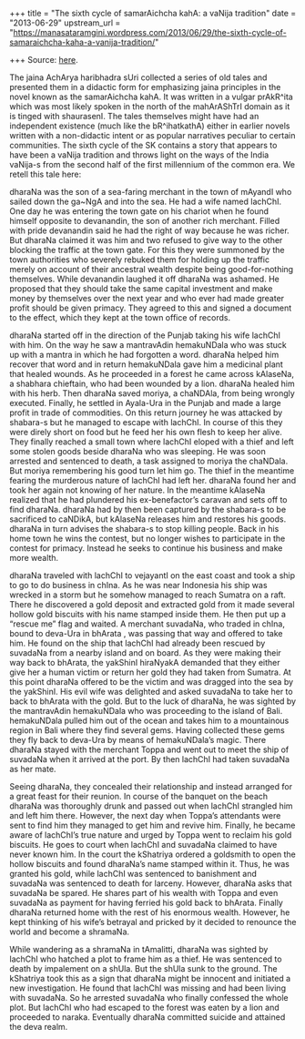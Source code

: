 +++
title = "The sixth cycle of samarAichcha kahA: a vaNija tradition"
date = "2013-06-29"
upstream_url = "https://manasataramgini.wordpress.com/2013/06/29/the-sixth-cycle-of-samaraichcha-kaha-a-vanija-tradition/"

+++
Source: [here](https://manasataramgini.wordpress.com/2013/06/29/the-sixth-cycle-of-samaraichcha-kaha-a-vanija-tradition/).

The jaina AchArya haribhadra sUri collected a series of old tales and
presented them in a didactic form for emphasizing jaina principles in
the novel known as the samarAichcha kahA. It was written in a vulgar
prAkR^ita which was most likely spoken in the north of the mahArAShTrI
domain as it is tinged with shaurasenI. The tales themselves might have
had an independent existence (much like the bR^ihatkathA) either in
earlier novels written with a non-didactic intent or as popular
narratives peculiar to certain communities. The sixth cycle of the SK
contains a story that appears to have been a vaNija tradition and throws
light on the ways of the India vaNija-s from the second half of the
first millennium of the common era. We retell this tale here:

dharaNa was the son of a sea-faring merchant in the town of mAyandI who
sailed down the ga\~NgA and into the sea. He had a wife named lachChI.
One day he was entering the town gate on his chariot when he found
himself opposite to devanandin, the son of another rich merchant. Filled
with pride devanandin said he had the right of way because he was
richer. But dharaNa claimed it was him and two refused to give way to
the other blocking the traffic at the town gate. For this they were
summoned by the town authorities who severely rebuked them for holding
up the traffic merely on account of their ancestral wealth despite being
good-for-nothing themselves. While devanandin laughed it off dharaNa was
ashamed. He proposed that they should take the same capital investment
and make money by themselves over the next year and who ever had made
greater profit should be given primacy. They agreed to this and signed a
document to the effect, which they kept at the town office of records.

dharaNa started off in the direction of the Punjab taking his wife
lachChI with him. On the way he saw a mantravAdin hemakuNDala who was
stuck up with a mantra in which he had forgotten a word. dharaNa helped
him recover that word and in return hemakuNDala gave him a medicinal
plant that healed wounds. As he proceeded in a forest he came across
kAlaseNa, a shabhara chieftain, who had been wounded by a lion. dharaNa
healed him with his herb. Then dharaNa saved moriya, a chaNDAla, from
being wrongly executed. Finally, he settled in Ayala-Ura in the Punjab
and made a large profit in trade of commodities. On this return journey
he was attacked by shabara-s but he managed to escape with lachChI. In
course of this they were direly short on food but he feed her his own
flesh to keep her alive. They finally reached a small town where lachChI
eloped with a thief and left some stolen goods beside dharaNa who was
sleeping. He was soon arrested and sentenced to death, a task assigned
to moriya the chaNDala. But moriya remembering his good turn let him go.
The thief in the meantime fearing the murderous nature of lachChI had
left her. dharaNa found her and took her again not knowing of her
nature. In the meantime kAlaseNa realized that he had plundered his
ex-benefactor’s caravan and sets off to find dharaNa. dharaNa had by
then been captured by the shabara-s to be sacrificed to caNDikA, but
kAlaseNa releases him and restores his goods. dharaNa in turn advises
the shabara-s to stop killing people. Back in his home town he wins the
contest, but no longer wishes to participate in the contest for primacy.
Instead he seeks to continue his business and make more wealth.

dharaNa traveled with lachChI to vejayantI on the east coast and took a
ship to go to do business in chIna. As he was near Indonesia his ship
was wrecked in a storm but he somehow managed to reach Sumatra on a
raft. There he discovered a gold deposit and extracted gold from it made
several hollow gold biscuits with his name stamped inside them. He then
put up a “rescue me” flag and waited. A merchant suvadaNa, who traded in
chIna, bound to deva-Ura in bhArata , was passing that way and offered
to take him. He found on the ship that lachChI had already been rescued
by suvadaNa from a nearby island and on board. As they were making their
way back to bhArata, the yakShinI hiraNyakA demanded that they either
give her a human victim or return her gold they had taken from Sumatra.
At this point dharaNa offered to be the victim and was dragged into the
sea by the yakShinI. His evil wife was delighted and asked suvadaNa to
take her to back to bhArata with the gold. But to the luck of dharaNa,
he was sighted by the mantravAdin hemakuNDala who was proceeding to the
island of Bali. hemakuNDala pulled him out of the ocean and takes him to
a mountainous region in Bali where they find several gems. Having
collected these gems they fly back to deva-Ura by means of hemakuNDala’s
magic. There dharaNa stayed with the merchant Toppa and went out to meet
the ship of suvadaNa when it arrived at the port. By then lachChI had
taken suvadaNa as her mate.

Seeing dharaNa, they concealed their relationship and instead arranged
for a great feast for their reunion. In course of the banquet on the
beach dharaNa was thoroughly drunk and passed out when lachChI strangled
him and left him there. However, the next day when Toppa’s attendants
were sent to find him they managed to get him and revive him. Finally,
he became aware of lachChI’s true nature and urged by Toppa went to
reclaim his gold biscuits. He goes to court when lachChI and suvadaNa
claimed to have never known him. In the court the kShatriya ordered a
goldsmith to open the hollow biscuits and found dharaNa’s name stamped
within it. Thus, he was granted his gold, while lachChI was sentenced to
banishment and suvadaNa was sentenced to death for larceny. However,
dharaNa asks that suvadaNa be spared. He shares part of his wealth with
Toppa and even suvadaNa as payment for having ferried his gold back to
bhArata. Finally dharaNa returned home with the rest of his enormous
wealth. However, he kept thinking of his wife’s betrayal and pricked by
it decided to renounce the world and become a shramaNa.

While wandering as a shramaNa in tAmalitti, dharaNa was sighted by
lachChI who hatched a plot to frame him as a thief. He was sentenced to
death by impalement on a shUla. But the shUla sunk to the ground. The
kShatriya took this as a sign that dharaNa might be innocent and
initiated a new investigation. He found that lachChI was missing and had
been living with suvadaNa. So he arrested suvadaNa who finally confessed
the whole plot. But lachChI who had escaped to the forest was eaten by a
lion and proceeded to naraka. Eventually dharaNa committed suicide and
attained the deva realm.

